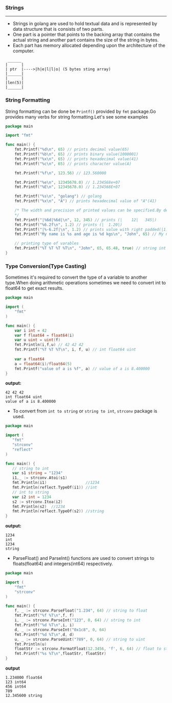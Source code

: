 ### Strings
------
* Strings in golang are used to hold textual data and is represented by data structure that is consists of two parts. 
* One part is a pointer that points to the backing array that contains the actual string and another part contains the size of the string in bytes. 
* Each part has memory allocated depending upon the architecture of the computer.
```
 ______
|      |                                            
| ptr  |---->|h|e|l|l|o| (5 bytes sting array)                
|______|                                  
|      |                            
|len(5)|                                      
|______|
```

### String Formatting
String formatting can be done be `Printf()` provided by `fmt` package.Go provides many verbs for string formatting.Let's see some examples
```go
package main

import "fmt"

func main() {
    fmt.Printf("%d\n", 65) // prints decimal value(65)
    fmt.Printf("%b\n", 65) // prints binary value(1000001)
    fmt.Printf("%x\n", 65) // prints hexadecimal value(41)
    fmt.Printf("%c\n", 65) // prints character value(A)

    fmt.Printf("%f\n", 123.56) // 123.560000

    fmt.Printf("%e\n", 12345678.0) // 1.234568e+07
    fmt.Printf("%E\n", 12345678.0) // 1.234568E+07

    fmt.Printf("%s\n", "golang") // golang
    fmt.Printf("%x\n", "A") // prints hexadecimal value of "A"(41)

    /* The width and precision of printed values can be specified.By default printed values are right justified and space padded 
    */
    fmt.Printf("|%6d|%6d|\n", 12, 345) // prints (|    12|   345|)
    fmt.Printf("%6.2f\n", 1.2) // prints (|  1.20|)
    fmt.Printf("|%-6.2f|\n", 1.2) // prints value with right padded(|1.20  |)
    fmt.Printf("My name is %s and age is %d kgs\n", "John", 65) // My name is John and age is 65 kgs

    // printing type of varables
    fmt.Printf("%T %T %T %T\n", "John", 65, 65.48, true) // string int float64 bool
}
```
### Type Conversion(Type Casting)
Sometimes it's required to convert the type of a variable to another type.When doing arithmetic operations sometimes we need to convert int to float64 to get exact results.
```go
package main

import (
	"fmt"
)

func main() {
	var i int = 42
	var f float64 = float64(i)
	var u uint = uint(f)
	fmt.Println(i,f,u) // 42 42 42
    fmt.Printf("%T %T %T\n", i, f, u) // int float64 uint
    
	var a float64
	a = float64(i)/float64(5)
	fmt.Printf("value of a is %f", a) // value of a is 8.400000
}
```
**output:**
```
42 42 42
int float64 uint
value of a is 8.400000
```  
* To convert from `int to string` or `string to int`, `strconv` package is used.
 ```go
 package main

import (
	"fmt"
	"strconv"
	"reflect"
)

func main() {
    // string to int
	var s1 string = "1234"
	i1,_ := strconv.Atoi(s1)
	fmt.Println(i1)                 //1234
	fmt.Println(reflect.TypeOf(i1)) //int
	// int to string
	var i2 int = 1234
	s2 := strconv.Itoa(i2)
	fmt.Println(s2)  //1234
	fmt.Println(reflect.TypeOf(s2)) //string
}
```
**output:**
```
1234
int
1234
string
```  
* ParseFloat() and ParseInt() functions are used to convert strings to floats(float64) and integers(int64) respectively.
```go
package main

import (
	"fmt"
	"strconv"
)

func main() {
	f, _ := strconv.ParseFloat("1.234", 64) // string to float
	fmt.Printf("%f %T\n",f, f)
	i, _ := strconv.ParseInt("123", 0, 64) // string to int
	fmt.Printf("%d %T\n",i, i)
	d, _ := strconv.ParseInt("0x1c8", 0, 64)
	fmt.Printf("%d %T\n",d, d)
	u, _ := strconv.ParseUint("789", 0, 64) // string to uint
    fmt.Println(u)
    floatStr := strconv.FormatFloat(12.3456, 'f', 6, 64) // float to string
	fmt.Printf("%s %T\n",floatStr, floatStr)
}
```
**output**
```
1.234000 float64
123 int64
456 int64
789
12.345600 string
```  